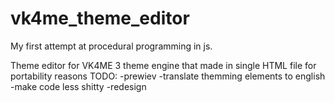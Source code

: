 # vk4me_theme_editor
My first attempt at procedural programming in js.

Theme editor for VK4ME 3 theme engine that made in single HTML file for portability reasons
TODO:
-prewiev
-translate themming elements to english
-make code less shitty
-redesign

